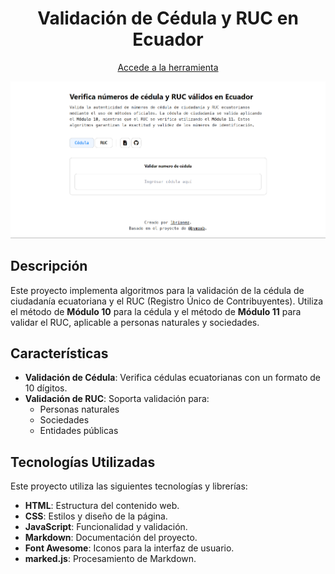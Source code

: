 <h1 align="center">
  Validación de Cédula y RUC en Ecuador
</h1>

<p align="center">
  <a href="https://lbrionez.github.io/validate-ci-ruc/" target="_blank">Accede a la herramienta</a>
</p>

<p align="center">
  <img src="public/img/readme.png" alt="screenshot of the page" title="screenshot" />
</p>

## Descripción

Este proyecto implementa algoritmos para la validación de la cédula de ciudadanía ecuatoriana y el RUC (Registro Único de Contribuyentes). Utiliza el método de **Módulo 10** para la cédula y el método de **Módulo 11** para validar el RUC, aplicable a personas naturales y sociedades.

## Características

- **Validación de Cédula**: Verifica cédulas ecuatorianas con un formato de 10 dígitos.
- **Validación de RUC**: Soporta validación para:
  - Personas naturales
  - Sociedades
  - Entidades públicas

## Tecnologías Utilizadas

Este proyecto utiliza las siguientes tecnologías y librerías:

- **HTML**: Estructura del contenido web.
- **CSS**: Estilos y diseño de la página.
- **JavaScript**: Funcionalidad y validación.
- **Markdown**: Documentación del proyecto.
- **Font Awesome**: Iconos para la interfaz de usuario.
- **marked.js**: Procesamiento de Markdown.